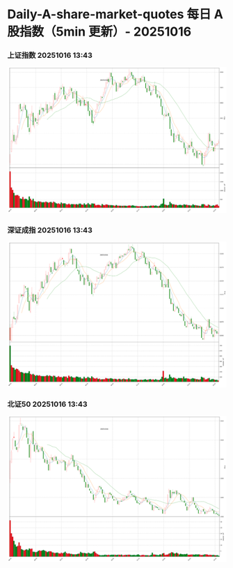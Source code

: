 
# Daily-A-share-market-quotes 每日 A 股指数（5min 更新）- 20251016

### 上证指数 20251016 13:43
![](./fig/2025/10/20251016-sh000001.png)

### 深证成指 20251016 13:43
![](./fig/2025/10/20251016-sz399001.png)

### 北证50 20251016 13:43
![](./fig/2025/10/20251016-bj899050.png)
